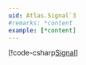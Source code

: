 ```yaml
---
uid: Atlas.Signal`3
#remarks: *content
example: [*content]
---
```

[!code-csharp[Signal](../../../Assets/Examples/Scripts/Runtime/Framework/Signal/Example_Signal.cs)]

